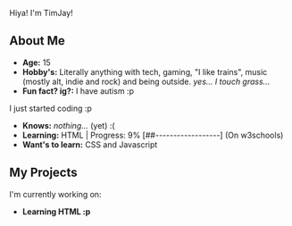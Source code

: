 Hiya! I'm TimJay!
## About Me

- **Age:** 15
- **Hobby's:** Literally anything with tech, gaming, "I like trains", music (mostly alt, indie and rock) and being outside. *yes... I touch grass...*
- **Fun fact? ig?:** I have autism :p

I just started coding :p
- **Knows:** *nothing...* (yet) :(
- **Learning:** HTML | Progress: 9% [##------------------] (On w3schools)
- **Want's to learn:** CSS and Javascript

## My Projects

I'm currently working on:

- **Learning HTML :p**
